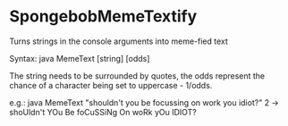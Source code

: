 # SpongebobMemeTextify
Turns strings in the console arguments into meme-fied text

Syntax:
java MemeText [string] [odds]

The string needs to be surrounded by quotes, the odds represent the chance of a character being set to uppercase - 1/odds.

e.g.:
java MemeText "shouldn't you be focussing on work you idiot?" 2
-> shoUldn't YOu Be foCuSSiNg On woRk yOu IDIOT?

